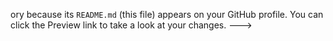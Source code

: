 ory because its `README.md` (this file) appears on your GitHub profile.
You can click the Preview link to take a look at your changes.
--->
